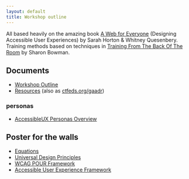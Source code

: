 ```yaml
---
layout: default
title: Workshop outline
---
```


All based heavily on the amazing book [A Web for Everyone](http://rosenfeldmedia.com/books/a-web-for-everyone/) (Designing Accessible User Experiences) by Sarah Horton & Whitney Quesenbery. Training methods based on techniques in [Training From The Back Of The Room](http://bowperson.com/training-from-the-back-of-the-room/) by Sharon Bowman.

## Documents

* [Workshop Outline](workshop-outline/)
* [Resources](resources/) (also as [ctfeds.org/gaadr](http://ctfeds.org/gaadr))


### personas

* [AccessibleUX Personas Overview](personas/AccessibleUX-Personas-Overview1.pdf)


## Poster for the walls

* [Equations](print-for-wall/equations.pdf)
* [Universal Design Principles](print-for-wall/universal-design-principles.pdf)
* [WCAG POUR Framework](print-for-wall/wcag-pour-framework.pdf)
* [Accessible User Experience Framework](print-for-wall/accessible-user-experience-framework-print.pdf)
